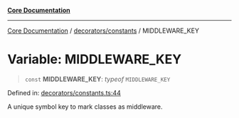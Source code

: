 [**Core Documentation**](../../../README.md)

***

[Core Documentation](../../../README.md) / [decorators/constants](../README.md) / MIDDLEWARE\_KEY

# Variable: MIDDLEWARE\_KEY

> `const` **MIDDLEWARE\_KEY**: *typeof* `MIDDLEWARE_KEY`

Defined in: [decorators/constants.ts:44](https://github.com/stonemjs/core/blob/65c9e07f9d264b07f6e4091fcc29046b5ca8ea45/src/decorators/constants.ts#L44)

A unique symbol key to mark classes as middleware.
